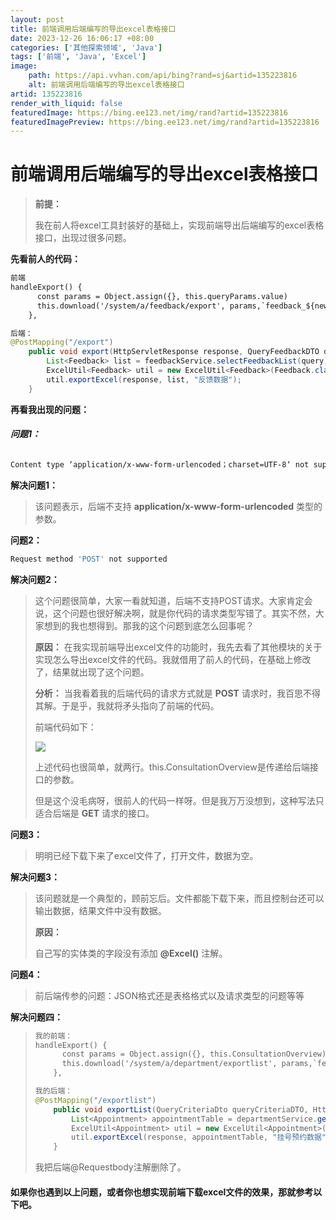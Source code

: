 ```yaml
---
layout: post
title: 前端调用后端编写的导出excel表格接口
date: 2023-12-26 16:06:17 +08:00
categories: ['其他探索领域', 'Java']
tags: ['前端', 'Java', 'Excel']
image:
    path: https://api.vvhan.com/api/bing?rand=sj&artid=135223816
    alt: 前端调用后端编写的导出excel表格接口
artid: 135223816
render_with_liquid: false
featuredImage: https://bing.ee123.net/img/rand?artid=135223816
featuredImagePreview: https://bing.ee123.net/img/rand?artid=135223816
---
```


# 前端调用后端编写的导出excel表格接口

> **前提：**
>
> 我在前人将excel工具封装好的基础上，实现前端导出后端编写的excel表格接口，出现过很多问题。

**先看前人的代码：**

```html
前端
handleExport() {
      const params = Object.assign({}, this.queryParams.value)
      this.download('/system/a/feedback/export', params,`feedback_${new Date().getTime()}.xlsx`)
    },
```

```java
后端：
@PostMapping("/export")
    public void export(HttpServletResponse response, QueryFeedbackDTO query) {
        List<Feedback> list = feedbackService.selectFeedbackList(query);
        ExcelUtil<Feedback> util = new ExcelUtil<Feedback>(Feedback.class);
        util.exportExcel(response, list, "反馈数据");
    }
```

**再看我出现的问题：**

###### **问题1：**

```bash
Content type ‘application/x-www-form-urlencoded；charset=UTF-8‘ not supported
```

**解决问题1：**

> 该问题表示，后端不支持
> **application/x-www-form-urlencoded**
> 类型的参数。

**问题2：**

```bash
Request method 'POST' not supported
```

**解决问题2：**

> 这个问题很简单，大家一看就知道，后端不支持POST请求。大家肯定会说，这个问题也很好解决啊，就是你代码的请求类型写错了。其实不然，大家想到的我也想得到。那我的这个问题到底怎么回事呢？
>
> **原因：**
> 在我实现前端导出excel文件的功能时，我先去看了其他模块的关于实现怎么导出excel文件的代码。我就借用了前人的代码，在基础上修改了，结果就出现了这个问题。
>
> **分析：**
> 当我看着我的后端代码的请求方式就是
> **POST**
> 请求时，我百思不得其解。于是乎，我就将矛头指向了前端的代码。
>
> 前端代码如下：
>
> ![](https://i-blog.csdnimg.cn/blog_migrate/2461f4da0ced3194e35b3f58a7ebeb4d.png)
>
> 上述代码也很简单，就两行。this.ConsultationOverview是传递给后端接口的参数。
>
> 但是这个没毛病呀，很前人的代码一样呀。但是我万万没想到，这种写法只适合后端是
> **GET**
> 请求的接口。

**问题3：**

> 明明已经下载下来了excel文件了，打开文件，数据为空。

**解决问题3：**

> 该问题就是一个典型的，顾前忘后。文件都能下载下来，而且控制台还可以输出数据，结果文件中没有数据。
>
> **原因：**
>
> 自己写的实体类的字段没有添加
> **@Excel()**
> 注解。

**问题4：**

> 前后端传参的问题：JSON格式还是表格格式以及请求类型的问题等等

**解决问题四：**

> ```html
> 我的前端：
> handleExport() {
>       const params = Object.assign({}, this.ConsultationOverview)
>       this.download('/system/a/department/exportlist', params,`feedback_${new Date().getTime()}.xlsx`)
>     },
> ```
>
> ```java
> 我的后端：
> @PostMapping("/exportlist")
>     public void exportList(QueryCriteriaDto queryCriteriaDTO, HttpServletResponse response){
>         List<Appointment> appointmentTable = departmentService.getAppointmentTable(queryCriteriaDTO, 0);
>         ExcelUtil<Appointment> util = new ExcelUtil<Appointment>(Appointment.class);
>         util.exportExcel(response, appointmentTable, "挂号预约数据");
>     }
> ```
>
> 我把后端@Requestbody注解删除了。

#### 如果你也遇到以上问题，或者你也想实现前端下载excel文件的效果，那就参考以下吧。